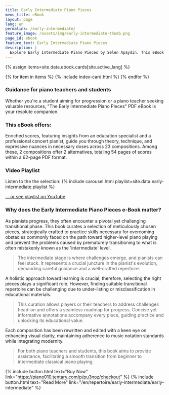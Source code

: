 ```yaml
---
title: Early Intermediate Piano Pieces
menu_title: eBook
layout: page
lang: en
permalink: /early-intermediate/
feature_image: /assets/img/early-intermediate-thumb.png
page_id: ebook
feature_text: Early Intermediate Piano Pieces
description: |
  Explore Early Intermediate Piano Pieces by Selen Apaydin. This eBook features 23 curated compositions for students and teachers transitioning from beginner to intermediate levels. Each piece includes enriched scores and helpful annotations. Elevate your classical piano skills today! 📖 #SelenApaydin #EarlyIntermediate
---
```


{% assign items=site.data.ebook.cards[site.active_lang] %}
<section id="wide-div">
  <section class="hero" id="blog">
    {% for item in items %}
        {% include index-card.html %}
    {% endfor %}
  </section>
</section>

### Guidance for piano teachers and students

Whether you're a student aiming for progression or a piano teacher seeking valuable resources, "The Early Intermediate Piano Pieces" PDF eBook is your resolute companion. 

### This eBook offers:

Enriched scores, featuring insights from an education specialist and a professional concert pianist, guide you through theory, technique, and expressive nuances in necessary doses across 23 compositions. Among these, 2 compositions offer 2 alternatives, totaling 54 pages of scores within a 62-page PDF format.

### Video Playlist

Listen to the the selection:
{% include carousel.html playlist=site.data.early-intermediate.playlist %}

​[... or see playlist on YouTube](https://www.youtube.com/playlist?list=PLoEVTzF1FSNF3wVZ9sMMEoSVKzxYDL5Zk) 

### Why does the Early Intermediate Piano Pieces e-Book matter?

As pianists progress, they often encounter a pivotal yet challenging transitional phase. This book curates a selection of meticulously chosen pieces, strategically crafted to practice skills necessary for overcoming obstacles commonly faced on the path toward higher-level piano playing and prevent the problems caused by prematurely transitioning to what is often mistakenly known as the 'intermediate' level.

> The intermediate stage is where challenges emerge, and pianists can feel stuck. It represents a crucial juncture in the pianist's evolution, demanding careful guidance and a well-crafted repertoire.

A holistic approach toward learning is crucial; therefore, selecting the right pieces plays a significant role. However, finding suitable transitional repertoire can be challenging due to under-listing or misclassification in educational materials.

> This curation allows players or their teachers to address challenges head-on and offers a seamless roadmap for progress. Concise yet informative annotations accompany every piece, guiding practice and unlocking its educational value.

Each composition has been rewritten and edited with a keen eye on enhancing visual clarity, maintaining adherence to music notation standards while integrating modernity.

> For both piano teachers and students, this book aims to provide assistance, facilitating a smooth transition from beginner to intermediate classical piano playing.

{% include button.html text="Buy Now" link="https://piano010.tentary.com/p/pu3noz/checkout" %} {% include button.html text="Read More" link="/en/repertoire/early-intermediate/early-intermediate" %}
